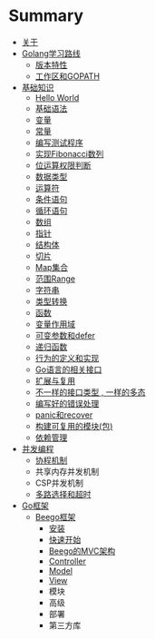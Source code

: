 # Summary

* [关于](README.md)
* [Golang学习路线](chapter1.md)
  * [版本特性](chapter1/ban-ben-te-xing.md)
  * [工作区和GOPATH](chapter1/gong-zuo-qu-he-gopath.md)
* [基础知识](ji-chu-zhi-shi.md)
  * [Hello World](ji-chu-zhi-shi/helloworld.md)
  * [基础语法](ji-chu-zhi-shi/ji-chu-yu-fa.md)
  * [变量](ji-chu-zhi-shi/yu-yan-bian-liang.md)
  * [常量](ji-chu-zhi-shi/yu-yan-chang-liang.md)
  * [编写测试程序](ji-chu-zhi-shi/bian-xie-ce-shi-cheng-xu.md)
  * [实现Fibonacci数列](ji-chu-zhi-shi/shi-xian-fibonacci-shu-lie.md)
  * [位运算权限判断](ji-chu-zhi-shi/wei-yun-suan-quan-xian-pan-duan.md)
  * [数据类型](ji-chu-zhi-shi/shu-ju-lei-xing.md)
  * [运算符](ji-chu-zhi-shi/yun-suan-fu.md)
  * [条件语句](ji-chu-zhi-shi/tiao-jian-yu-ju.md)
  * [循环语句](ji-chu-zhi-shi/xun-huan-yu-ju.md)
  * [数组](ji-chu-zhi-shi/shu-zu.md)
  * [指针](ji-chu-zhi-shi/zhi-zhen.md)
  * [结构体](ji-chu-zhi-shi/jie-gou-ti.md)
  * [切片](ji-chu-zhi-shi/qie-pian.md)
  * [Map集合](ji-chu-zhi-shi/map.md)
  * [范围Range](ji-chu-zhi-shi/fan-wei-range.md)
  * [字符串](ji-chu-zhi-shi/zi-fu-chuan.md)
  * [类型转换](ji-chu-zhi-shi/lei-xing-zhuan-huan.md)
  * [函数](ji-chu-zhi-shi/han-shu.md)
  * [变量作用域](ji-chu-zhi-shi/bian-liang-zuo-yong-yu.md)
  * [可变参数和defer](ji-chu-zhi-shi/ke-bian-can-shu-he-defer.md)
  * [递归函数](ji-chu-zhi-shi/di-gui-han-shu.md)
  * [行为的定义和实现](ji-chu-zhi-shi/xing-wei-de-ding-yi-he-shi-xian.md)
  * [Go语言的相关接口](ji-chu-zhi-shi/goyu-yan-de-xiang-guan-jie-kou.md)
  * [扩展与复用](ji-chu-zhi-shi/kuo-zhan-yu-fu-yong.md)
  * [不一样的接口类型 , 一样的多态](ji-chu-zhi-shi/bu-yi-yang-de-jie-kou-lei-xing-yi-yang-de-duo-tai.md)
  * [编写好的错误处理](ji-chu-zhi-shi/bian-xie-hao-de-cuo-wu-chu-li.md)
  * [panic和recover](ji-chu-zhi-shi/paniche-recover.md)
  * [构建可复用的模块\(包\)](ji-chu-zhi-shi/gou-jian-ke-fu-yong-de-mo-575728-530529.md)
  * [依赖管理](ji-chu-zhi-shi/yi-lai-guan-li.md)
* [并发编程](bing-fa-bian-cheng.md)
  * [协程机制](bing-fa-bian-cheng/xie-cheng-ji-zhi.md)
  * 共享内存并发机制
  * CSP并发机制
  * [多路选择和超时](bing-fa-bian-cheng/duo-lu-xuan-ze-he-chao-shi.md)
* [Go框架](gokuang-jia.md)
  * [Beego框架](gokuang-jia/beegokuang-jia.md)
    * [安装](gokuang-jia/beegokuang-jia/an-zhuang.md)
    * [快速开始](gokuang-jia/beegokuang-jia/kuai-su-kai-shi.md)
    * [Beego的MVC架构](gokuang-jia/beegokuang-jia/beegode-mvc-jia-gou.md)
    * [Controller](gokuang-jia/beegokuang-jia/controller.md)
    * [Model](gokuang-jia/beegokuang-jia/model.md)
    * [View](gokuang-jia/beegokuang-jia/view.md)
    * 模块
    * 高级
    * 部署
    * 第三方库


